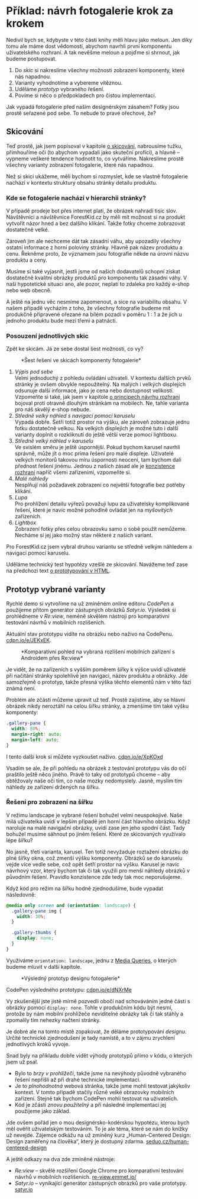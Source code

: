 # Příklad: návrh fotogalerie krok za krokem

Nedivil bych se, kdybyste v této části knihy měli hlavu jako meloun. Jen díky tomu ale máme dost vědomostí, abychom navrhli první komponentu uživatelského rozhraní. A tak nevěšme meloun a pojďme si shrnout, jak budeme postupovat.

1. Do *skic* si nakreslíme všechny možnosti zobrazení komponenty, které nás napadnou.
2. Varianty vyhodnotíme a vybereme vítěznou.
3. Uděláme *prototyp* vybraného řešení.
4. Povíme si něco o předpokladech pro čistou implementaci.

Jak vypadá fotogalerie před naším designérským zásahem? Fotky jsou prostě seřazené pod sebe. To nebude to pravé ořechové, že?

## Skicování

Teď prostě, jak jsem popisoval v kapitole [o skicování](skicovani.md), nabrousíme tužku, přimhouříme oči (to abychom vypadali jako skuteční profíci), a hlavně – vypneme veškeré tendence hodnotit to, co vytváříme. Nakreslíme prostě všechny varianty zobrazení fotogalerie, které nás napadnou.

Než si skici ukážeme, měli bychom si rozmyslet, kde se vlastně fotogalerie nachází v kontextu struktury obsahu stránky detailu produktu.  

### Kde se fotogalerie nachází v hierarchii stránky?

V případě prodeje bot přes internet platí, že obrázek nahradí tisíc slov. Návštěvníci a návštěvnice ForestKid.cz by měli mít možnost si na produkt vytvořit názor hned a bez dalšího klikání. Takže fotky chceme zobrazovat dostatečně velké.

Zároveň jim ale nechceme dát tak zásadní váhu, aby upozadily všechny ostatní informace z horní poloviny stránky. Hlavně pak název produktu a cenu. Řekněme proto, že významem jsou fotografie někde na úrovni názvu produktu a ceny. 

Musíme si také vyjasnit, jestli jsme od našich dodavatelů schopní získat dostatečně kvalitní obrázky produktů pro komponentu tak zásadní váhy. V naší hypotetické situaci ano, ale pozor, neplatí to zdaleka pro každý e-shop nebo web obecně.

A ještě na jednu věc nesmíme zapomenout, a sice na variabilitu obsahu. V našem případě vycházím z toho, že všechny fotografie budeme mít produkčně připravené ořezané na bílém pozadí v poměru 1 : 1 a že jich u jednoho produktu bude mezi třemi a patnácti.

### Posouzení jednotlivých skic

Zpět ke skicám. Já ze sebe dostal šest možností, co vy?

<figure>
<img src="dist/images/original/vdwd/priklad-skici.jpg" alt="">
<figcaption markdown="1">    
*Šest řešení ve skicách komponenty fotogalerie*
</figcaption> 
</figure> 

1. *Výpis pod sebe*  
Velmi jednoduchý z pohledu ovládání uživateli. V kontextu dalších prvků stránky je ovšem obvykle nepoužitelný. Na malých i velkých displejích odsunuje další informace, jako je cena nebo dostupnost velikostí. Vzpomeňte si také, jak jsem v kapitole [o principech návrhu rozhraní](principy-ui.md) bojoval proti otravně dlouhým stránkám na mobilech. Ne, tahle varianta pro náš skvělý e-shop nebude.
2. *Středně velký náhled s navigací pomocí karuselu*  
Vypadá dobře. Šetří totiž prostor na výšku, ale zároveň zobrazuje jednu fotku dostatečně velkou. Na velkých displejích je možné tuto i další varianty doplnit o rozkliknutí do ještě větší verze pomocí lightboxu. 
3. *Středně velký náhled v karuselu*  
Ve svislém směru je ještě úspornější. Pokud bychom karusel navrhli správně, může jít o moc prima řešení pro malé displeje. Uživatelé velkých monitorů takovou míru úspornosti neocení, tam bychom dali přednost řešení jinému. Jednou z našich zásad ale je [konzistence rozhraní](4-principy-ui.md) napříč všemi zařízeními, vzpomeňte si. 
4. *Malé náhledy*  
Nesplňují náš požadavek zobrazení co největší fotografie bez potřeby klikání.
5. *Lupa*  
Pro prohlížení detailu výřezů považuji lupu za uživatelsky komplikované řešení, které je navíc možné pohodlně ovládat jen na *myšovitých* zařízeních.
6. *Lightbox*  
Zobrazení fotky přes celou obrazovku samo o sobě použít nemůžeme. Necháme si jej jako možný stav některé z našich variant.

Pro ForestKid.cz jsem vybral druhou variantu se středně velkým náhledem a navigací pomocí karuselu. 

Uděláme technický test hypotézy vzešlé ze skicování. Navážeme teď zase na předchozí text [o prototypování v HTML](html-prototypovani.md). 


## Prototyp vybrané varianty

Rychlé demo si vytvoříme na už zmíněném online editoru *CodePen* a použijeme přitom generátor zástupných obrázků *Satyr.io*. Výsledek si prohlédneme v *Re:view*, neméně skvělém nástroji pro komparativní testování návrhů v mobilních rozlišeních.

Aktuální stav prototypu vidíte na obrázku nebo naživo na CodePenu. [cdpn.io/e/JEKxEK](http://codepen.io/machal/pen/JEKxEK).

<figure>
<img src="dist/images/original/vdwd/priklad-komponenta-review-1.jpg" alt="">
<figcaption markdown="1">    
*Komparativní pohled na vybraná rozlišení mobilních zařízení s Androidem přes Re:view*
</figcaption> 
</figure> 


Je vidět, že na zařízeních s vyšším poměrem šířky k výšce uvidí uživatelé při načítání stránky spolehlivě jen navigaci, název produktu a obrázky. Jde samozřejmě o prototyp, takže přesná výška těchto elementů nám v této fázi známá není. 

Problém ale zčásti můžeme upravit už teď. Prostě zajistíme, aby se hlavní obrázek nikdy neroztáhl na celou šířku stránky, a zmenšíme tím také výšku komponenty:

```css
.gallery-pane {
  width: 80%;
  margin-right: auto;
  margin-left: auto;
}  
```

I tento další krok si můžete vyzkoušet naživo. [cdpn.io/e/XpKOxd](http://codepen.io/machal/pen/XpKOxd)

Vsadím se ale, že při pohledu na obrázek z testování prototypu vás do očí praštilo ještě něco jiného. Právě to taky od prototypů chceme – aby obtěžovaly naše oči tím, co naše mozky nedomyslely. Jasně, myslím tím náhledy ze zařízení držených na šířku.

### Řešení pro zobrazení na šířku 

V režimu landscape je vybrané řešení bohužel velmi neuspokojivé. Naše milá uživatelka uvidí v lepším případě jen horní část hlavního obrázku. Když naroluje na malé navigační obrázky, uvidí zase jen jeho spodní část. Tady bohužel musíme sáhnout po jiném řešení. Které ze skicovaných využívalo lépe šířku?

No jasně, třetí varianta, karusel. Ten totiž nevyžaduje roztažení obrázku do plné šířky okna, což zmenší výšku komponenty. Obrázků se do karuselu vejde více vedle sebe, což opět šetří prostor na výšku. Karusel je navíc návrhový vzor, který bychom tak či tak využili pro menší náhledy obrázků v původním řešení. Pravidlo konzistence zde tedy tak moc neporušujeme.

Když kód pro režim na šířku hodně zjednodušíme, bude vypadat následovně:

```css
@media only screen and (orientation: landscape) {    
  .gallery-pane img {
    width: 30%;
  }

  .gallery-thumbs {
    display: none;
  }  
}
```

Využíváme `orientation: landscape`, jednu z [Media Queries](css3-media-queries.md), o kterých budeme mluvit v další kapitole.

<figure>
<img src="dist/images/original/vdwd/priklad-komponenta-review-2.jpg" alt="">
<figcaption markdown="1">    
*Výsledný prototyp designu fotogalerie*
</figcaption> 
</figure> 

CodePen výsledného prototypu: [cdpn.io/e/dNXrMe](http://codepen.io/machal/pen/dNXrMe) 

Vy zkušenější jste jistě mírně pozvedli obočí nad schováváním jedné části s obrázky pomocí `display: none`. Tohle v produkčním kódu být nesmí, protože by nám mobilní prohlížeče neviditelné obrázky tak či tak stáhly a zpomalily  tím nehezky načtení stránky.

Je dobré ale na tomto místě zopakovat, že děláme prototypování *designu*. Určité technické zjednodušení je tady namístě, a to v zájmu zrychlení jednotlivých kroků vývoje.

Snad byly na příkladu dobře vidět výhody prototypů přímo v kódu, o kterých jsem už psal.

* Bylo to *brzy v prohlížeči*, takže jsme na nevýhody původně vybraného řešení nepřišli až při drahé technické implementaci.
* Je to *plnohodnotná* webová stránka, takže jsme mohli testovat jakýkoliv kontext. V tomto případě stačily různě velké obrazovky mobilních zařízení. Stejně tak bychom CodePen mohli testovat na uživatelích.
* Kód je zčásti *znovu použitelný* a při následné implementaci jej použijeme jako základ.

Jde ovšem pořád jen o mou designérsko-kodérskou hypotézu, kterou bych měl ověřit uživatelským testováním. To je ale téma, které se nám do knížky už nevejde. Zájemce odkážu na už zmíněný kurz „Human-Centered Design: Design zaměřený na člověka“, který je dostupný zdarma. [seduo.cz/human-centered-design](https://www.seduo.cz/human-centered-design)

A ještě odkazy na dva zde zmíněné nástroje:

- *Re:view* – skvělé rozšíření Google Chrome pro komparativní testování návrhů v mobilních rozlišeních. [re-view.emmet.io/](http://re-view.emmet.io/) 
- *Satyr.io* – vynikající generátor zástupných obrázků pro vaše prototypy. [satyr.io](http://satyr.io/)
